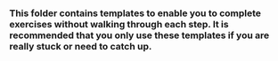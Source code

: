 ### This folder contains templates to enable you to complete exercises without walking through each step. It is recommended that you only use these templates if you are really stuck or need to catch up.
